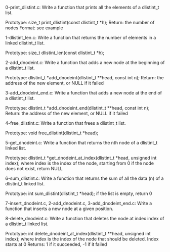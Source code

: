 0-print_dlistint.c:
Write a function that prints all the elements of a dlistint_t list.

Prototype: size_t print_dlistint(const dlistint_t *h);
Return: the number of nodes
Format: see example

1-dlistint_len.c:
Write a function that returns the number of elements in a linked dlistint_t list.

Prototype: size_t dlistint_len(const dlistint_t *h);

2-add_dnodeint.c:
Write a function that adds a new node at the beginning of a dlistint_t list.

Prototype: dlistint_t *add_dnodeint(dlistint_t **head, const int n);
Return: the address of the new element, or NULL if it failed

3-add_dnodeint_end.c:
Write a function that adds a new node at the end of a dlistint_t list.

Prototype: dlistint_t *add_dnodeint_end(dlistint_t **head, const int n);
Return: the address of the new element, or NULL if it failed

4-free_dlistint.c:
Write a function that frees a dlistint_t list.

Prototype: void free_dlistint(dlistint_t *head);

5-get_dnodeint.c:
Write a function that returns the nth node of a dlistint_t linked list.

Prototype: dlistint_t *get_dnodeint_at_index(dlistint_t *head, unsigned int index);
where index is the index of the node, starting from 0
if the node does not exist, return NULL

6-sum_dlistint.c:
Write a function that returns the sum of all the data (n) of a dlistint_t linked list.

Prototype: int sum_dlistint(dlistint_t *head);
if the list is empty, return 0

7-insert_dnodeint.c, 2-add_dnodeint.c, 3-add_dnodeint_end.c:
Write a function that inserts a new node at a given position.

8-delete_dnodeint.c:
Write a function that deletes the node at index index of a dlistint_t linked list.

Prototype: int delete_dnodeint_at_index(dlistint_t **head, unsigned int index);
where index is the index of the node that should be deleted. Index starts at 0
Returns: 1 if it succeeded, -1 if it failed
